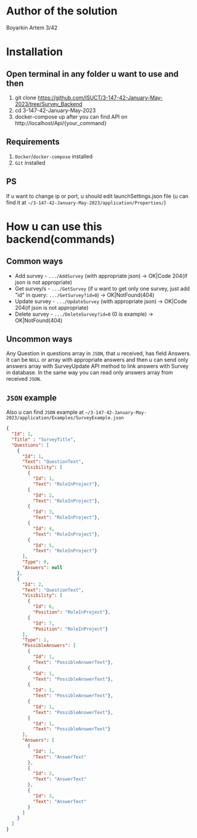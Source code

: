 # Author of the solution

Boyarkin Artem 3/42


# Installation

## Open terminal in any folder u want to use and then
1. git clone https://github.com/ISUCT/3-147-42-January-May-2023/tree/Survey_Backend
2. cd 3-147-42-January-May-2023
3. docker-compose up
after you can find API on http://localhost/Api/{your_command}

## Requirements
1. `Docker`/`docker-compose` installed
2. `Git` installed

## PS
If u want to change ip or port, u should edit launchSettings.json file (u can find it at `~/3-147-42-January-May-2023/application/Properties/`)


# How u can use this backend(commands)

## Common ways
- Add survey - `.../AddSurvey` (with appropriate json) -> OK|Code 204(if json is not appropriate)
- Get survey/s - `.../GetSurvey` (if u want to get only one survey, just add "id" in query: `.../GetSurvey?id=0`) -> OK|NotFound(404)
- Update survey - `.../UpdateSurvey` (with appropriate json) -> OK|Code 204(if json is not appropriate)
- Delete survey - `.../DeleteSurvey?id=0` (0 is example) -> OK|NotFound(404)

## Uncommon ways
Any Question in questions array in `JSON`, that u received, has field Answers.
It can be `NULL` or array with appropriate answers and then u can send only answers
array with SurveyUpdate API method to link answers with Survey in database.
In the same way you can read only answers array from received `JSON`.

## `JSON` example
Also u can find `JSON` example at `~/3-147-42-January-May-2023/application/Examples/SurveyExample.json`
```json
{
  "Id": 1,
  "Title" : "SurveyTitle",
  "Questions": [
    {
      "Id": 1,
      "Text": "QuestionText",
      "Visibility": [
        {
          "Id": 1,
          "Text": "RoleInProject"},
        {
          "Id": 2,
          "Text": "RoleInProject"},
        {
          "Id": 3,
          "Text": "RoleInProject"},
        {
          "Id": 4,
          "Text": "RoleInProject"},
        {
          "Id": 5,
          "Text": "RoleInProject"}
      ],
      "Type": 0,
      "Answers": null
    },
    {
      "Id": 2,
      "Text": "QuestionText",
      "Visibility": [
        {
          "Id": 6,
          "Position": "RoleInProject"},
        {
          "Id": 7,
          "Position": "RoleInProject"}
      ],
      "Type": 1,
      "PossibleAnswers": [
        {
          "Id": 1,
          "Text": "PossibleAnswerText"},
        {
          "Id": 1,
          "Text": "PossibleAnswerText"},
        {
          "Id": 1,
          "Text": "PossibleAnswerText"},
        {
          "Id": 1,
          "Text": "PossibleAnswerText"},
        {
          "Id": 1,
          "Text": "PossibleAnswerText"}
      ],
      "Answers": [
        {
          "Id": 1,
          "Text": "AnswerText"
        },
        {
          "Id": 2,
          "Text": "AnswerText"
        },
        {
          "Id": 3,
          "Text": "AnswerText"
        }
      ]
    }
  ]
}
                                                
 ```



